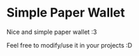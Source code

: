 #  Simple Paper Wallet 
Nice and simple paper wallet :3

Feel free to modify/use it in your projects :D
